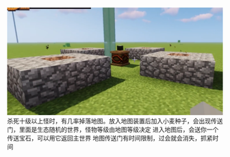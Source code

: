![Example](ditu.png)
杀死十级以上怪时，有几率掉落地图。放入地图装置后加入小麦种子，会出现传送门，里面是生态随机的世界，怪物等级由地图等级决定
进入地图后，会送你一个传送宝石，可以用它返回主世界
地图传送门有时间限制，过会就会消失，抓紧时间